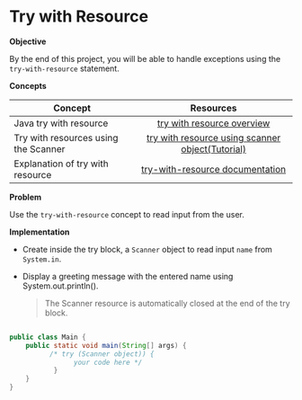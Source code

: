 # Try with Resource



**Objective**

By the end of this project, you will be able to handle exceptions using the `try-with-resource` statement.

**Concepts**

| Concept   |      Resources      |
|----------|:-------------:|
|Java try with resource | [try with resource overview](https://textbooks.cs.ksu.edu/cc210/10-exceptions/06-java/06-resources/index.print.html#:~:text=That%20Scanner%20object%20is%20the,the%20Try%20with%20Resources%20statement.)|
|Try with resources using the Scanner|[try with resource using scanner object(Tutorial)](https://www.youtube.com/watch?v=paLsAtlA5wo)|
|Explanation of try with resource|[try-with-resource documentation](https://javabeginnerstutorial.com/core-java-tutorial/exception-handling-try-resources/)|


**Problem**

Use the `try-with-resource` concept to read input from the user.

**Implementation**

* Create inside the try block, a `Scanner` object to read input `name` from `System.in`.
* Display a greeting message with the entered name using System.out.println().


  > The Scanner resource is automatically closed at the end of the try block.
  

```Java

public class Main {
    public static void main(String[] args) {
          /* try (Scanner object)) { 
                your code here */
           }
    }
}

```
